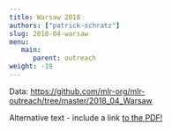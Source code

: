 ```yaml
---
title: Warsaw 2018
authors: ["patrick-schratz"]
slug: 2018-04-warsaw
menu:
   main:
      parent: outreach
weight: -19
---
```


Data: https://github.com/mlr-org/mlr-outreach/tree/master/2018_04_Warsaw

<object data="../pdf/2018-04-warsaw.pdf" type="application/pdf" width="760px" height="570px">
  <p>Alternative text - include a link <a href="myfile.pdf">to the PDF!</a></p>
</object>
